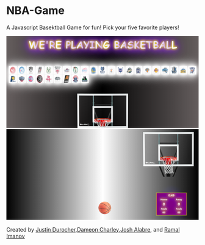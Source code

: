 # NBA-Game

A Javascript Basektball Game for fun! Pick your five favorite players!

<img src="public/assets/img/homePage.PNG" alt="Home Page">

<img src="public/assets/img/game.PNG" alt="NBA Game">

Created by [Justin Durocher](http://github.com/justindurocher),[Dameon Charley](http://github.com/dameonc13),[Josh Alabre](http://github.com/Jalabre1995), and [Ramal Imanov](http://github.com/ramalimanov)

